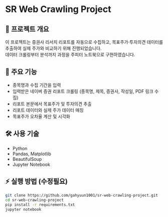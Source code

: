 # SR Web Crawling Project

## 📌 프로젝트 개요
이 프로젝트는 증권사 리서치 리포트를 자동으로 수집하고,
목표주가·투자의견 데이터를 추출하여 실제 주가와 비교하기 위해 진행되었습니다.  
데이터 크롤링부터 분석까지 과정을 주피터 노트북으로 구현하였습니다.

## 🚀 주요 기능
- 종목명과 수집 기간을 입력
- 입력받은 네이버 증권 리포트 크롤링 (종목명, 제목, 증권사, 작성일, PDF 링크 수집)
- 리포트 본문에서 목표주가 및 투자의견 추출
- 리포트 데이터와 실제 주가 데이터 매칭
- 목표주가 오차율 계산 및 시각화

## 🛠 사용 기술
- Python
- Pandas, Matplotlib
- BeautifulSoup
- Jupyter Notebook

## ⚡ 실행 방법 (수정필요)
```bash
git clone https://github.com/gahyuun1001/sr-web-crawling-project.git
cd sr-web-crawling-project
pip install -r requirements.txt
jupyter notebook
